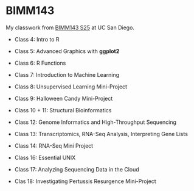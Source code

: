 # BIMM143
My classwork from [BIMM143 S25](https://bioboot.github.io/bimm143_S25/) at UC San Diego. 

- Class 4: Intro to R

- Class 5: Advanced Graphics with **ggplot2**

- Class 6: R Functions

- Class 7: Introduction to Machine Learning

- Class 8: Unsupervised Learning Mini-Project

- Class 9: Halloween Candy Mini-Project

- Class 10 + 11: Structural Bioinformatics

- Class 12: Genome Informatics and High-Throughput Sequencing

- Class 13: Transcriptomics, RNA-Seq Analysis, Interpreting Gene Lists

- Class 14: RNA-Seq Mini Project

- Class 16: Essential UNIX

- Class 17: Analyzing Sequencing Data in the Cloud

- Clas 18: Investigating Pertussis Resurgence Mini-Project

